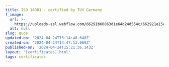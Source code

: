```yaml
---
title: ISO 14001 - certified by TUV Germany
f_image:
  url: >-
    https://uploads-ssl.webflow.com/66291b60863d1e64d24d554c/662921e15a845260fb121ecb_Mask%20Group%2015.png
  alt: null
slug: quos
updated-on: '2024-04-24T15:14:48.648Z'
created-on: '2024-04-24T14:47:13.069Z'
published-on: '2024-04-24T15:21:36.143Z'
layout: '[certificates].html'
tags: certificates
---
```



